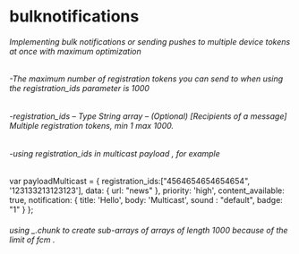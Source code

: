 # bulknotifications



###### Implementing bulk notifications or sending pushes to multiple device tokens at once with maximum optimization

###### -The maximum number of registration tokens you can send to when using the registration_ids parameter is 1000

###### -registration_ids – Type String array – (Optional) [Recipients of a message] Multiple registration tokens, min 1 max 1000.

###### -using registration_ids in multicast payload , for example

 var payloadMulticast = {
    registration_ids:["4564654654654654",
        '123133213123123'],
    data: {
        url: "news"
    },
    priority: 'high',
    content_available: true,
    notification: { title: 'Hello', body: 'Multicast', sound : "default", badge: "1" }
};



###### using _.chunk to create sub-arrays of arrays of length 1000 because of the limit of fcm .
